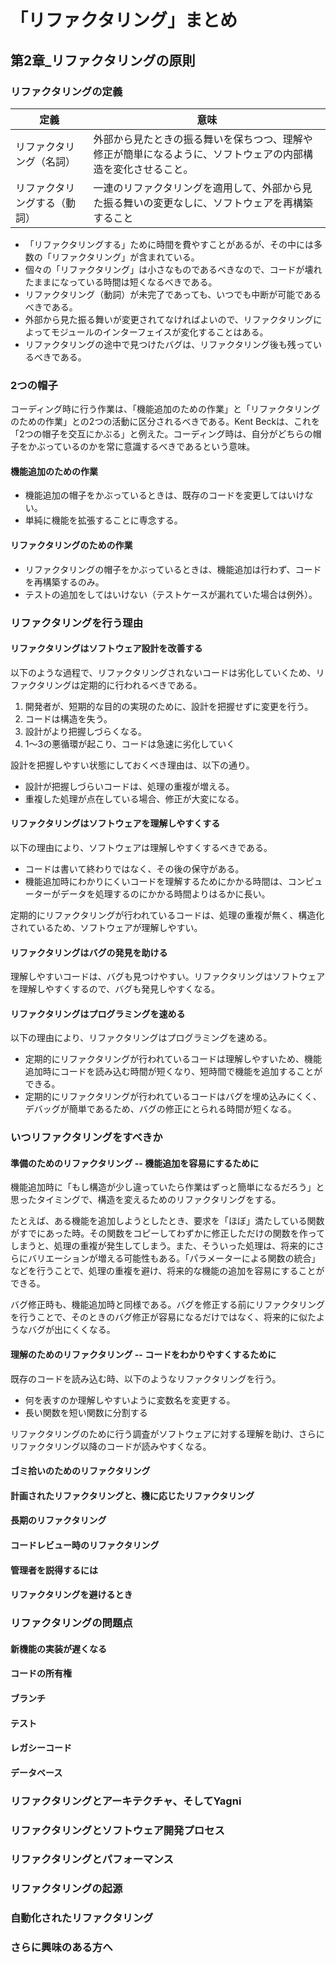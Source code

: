 # 「リファクタリング」まとめ

## 第2章_リファクタリングの原則

### リファクタリングの定義

| 定義 | 意味 |
| - | - |
|リファクタリング（名詞） | 外部から見たときの振る舞いを保ちつつ、理解や修正が簡単になるように、ソフトウェアの内部構造を変化させること。 |
| リファクタリングする（動詞） | 一連のリファクタリングを適用して、外部から見た振る舞いの変更なしに、ソフトウェアを再構築すること |

- 「リファクタリングする」ために時間を費やすことがあるが、その中には多数の「リファクタリング」が含まれている。
- 個々の「リファクタリング」は小さなものであるべきなので、コードが壊れたままになっている時間は短くなるべきである。
- リファクタリング（動詞）が未完了であっても、いつでも中断が可能であるべきである。
- 外部から見た振る舞いが変更されてなければよいので、リファクタリングによってモジュールのインターフェイスが変化することはある。
- リファクタリングの途中で見つけたバグは、リファクタリング後も残っているべきである。

### 2つの帽子

コーディング時に行う作業は、「機能追加のための作業」と「リファクタリングのための作業」との2つの活動に区分されるべきである。Kent Beckは、これを「2つの帽子を交互にかぶる」と例えた。コーディング時は、自分がどちらの帽子をかぶっているのかを常に意識するべきであるという意味。

#### 機能追加のための作業

- 機能追加の帽子をかぶっているときは、既存のコードを変更してはいけない。
- 単純に機能を拡張することに専念する。

#### リファクタリングのための作業

- リファクタリングの帽子をかぶっているときは、機能追加は行わず、コードを再構築するのみ。
- テストの追加をしてはいけない（テストケースが漏れていた場合は例外）。

### リファクタリングを行う理由

#### リファクタリングはソフトウェア設計を改善する

以下のような過程で、リファクタリングされないコードは劣化していくため、リファクタリングは定期的に行われるべきである。

1. 開発者が、短期的な目的の実現のために、設計を把握せずに変更を行う。
2. コードは構造を失う。
3. 設計がより把握しづらくなる。
4. 1〜3の悪循環が起こり、コードは急速に劣化していく

設計を把握しやすい状態にしておくべき理由は、以下の通り。

- 設計が把握しづらいコードは、処理の重複が増える。
- 重複した処理が点在している場合、修正が大変になる。

#### リファクタリングはソフトウェアを理解しやすくする

以下の理由により、ソフトウェアは理解しやすくするべきである。

- コードは書いて終わりではなく、その後の保守がある。
- 機能追加時にわかりにくいコードを理解するためにかかる時間は、コンピューターがデータを処理するのにかかる時間よりはるかに長い。

定期的にリファクタリングが行われているコードは、処理の重複が無く、構造化されているため、ソフトウェアが理解しやすい。

#### リファクタリングはバグの発見を助ける

理解しやすいコードは、バグも見つけやすい。リファクタリングはソフトウェアを理解しやすくするので、バグも発見しやすくなる。

#### リファクタリングはプログラミングを速める

以下の理由により、リファクタリングはプログラミングを速める。

- 定期的にリファクタリングが行われているコードは理解しやすいため、機能追加時にコードを読み込む時間が短くなり、短時間で機能を追加することができる。
- 定期的にリファクタリングが行われているコードはバグを埋め込みにくく、デバッグが簡単であるため、バグの修正にとられる時間が短くなる。

### いつリファクタリングをすべきか

#### 準備のためのリファクタリング -- 機能追加を容易にするために

機能追加時に「もし構造が少し違っていたら作業はずっと簡単になるだろう」と思ったタイミングで、構造を変えるためのリファクタリングをする。

たとえば、ある機能を追加しようとしたとき、要求を「ほぼ」満たしている関数がすでにあった時。その関数をコピーしてわずかに修正しただけの関数を作ってしまうと、処理の重複が発生してしまう。また、そういった処理は、将来的にさらにバリエーションが増える可能性もある。「パラメーターによる関数の統合」などを行うことで、処理の重複を避け、将来的な機能の追加を容易にすることができる。

バグ修正時も、機能追加時と同様である。バグを修正する前にリファクタリングを行うことで、そのときのバグ修正が容易になるだけではなく、将来的に似たようなバグが出にくくなる。

#### 理解のためのリファクタリング -- コードをわかりやすくするために

既存のコードを読み込む時、以下のようなリファクタリングを行う。

- 何を表すのか理解しやすいように変数名を変更する。
- 長い関数を短い関数に分割する

リファクタリングのために行う調査がソフトウェアに対する理解を助け、さらにリファクタリング以降のコードが読みやすくなる。

#### ゴミ拾いのためのリファクタリング

#### 計画されたリファクタリングと、機に応じたリファクタリング

#### 長期のリファクタリング

#### コードレビュー時のリファクタリング

#### 管理者を説得するには

#### リファクタリングを避けるとき

### リファクタリングの問題点

#### 新機能の実装が遅くなる

#### コードの所有権

#### ブランチ

#### テスト

#### レガシーコード

#### データベース

### リファクタリングとアーキテクチャ、そしてYagni

### リファクタリングとソフトウェア開発プロセス

### リファクタリングとパフォーマンス

### リファクタリングの起源

### 自動化されたリファクタリング

### さらに興味のある方へ
